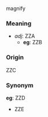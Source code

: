 magnify
### Meaning
+ _adj_: ZZA
    + __eg__: ZZB

### Origin

ZZC

### Synonym

__eg__: ZZD

+ ZZE


